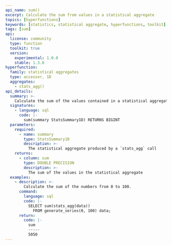 ```yaml
---
api_name: sum()
excerpt: Calculate the sum from values in a statistical aggregate
topics: [hyperfunctions]
keywords: [statistics, statistical aggregate, hyperfunctions, toolkit]
tags: [sum]
api:
  license: community
  type: function
  toolkit: true
  version:
    experimental: 1.0.0
    stable: 1.3.0
hyperfunction:
  family: statistical aggregates
  type: accessor, 1D
  aggregates:
    - stats_agg()
api_details:
  summary: >-
    Calculate the sum of the values contained in a statistical aggregate.
  signatures:
    - language: sql
      code: |-
        sum(summary StatsSummary1D) RETURNS BIGINT
  parameters:
    required:
      - name: summary
        type: StatsSummary1D
        description: >-
          The statistical aggregate produced by a `stats_agg` call
    returns:
      - column: sum
        type: DOUBLE PRECISION
        description: >-
          The sum of the values in the statistical aggregate
  examples:
    - description: >-
        Calculate the sum of the numbers from 0 to 100.
      command:
        language: sql
        code: |-
          SELECT sum(stats_agg(data))
            FROM generate_series(0, 100) data;
      return:
        code: |-
          sum
          -----
          5050
---
```


